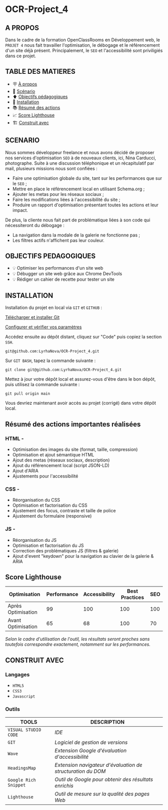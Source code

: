 # OCR-Project_4

## A PROPOS

Dans le cadre de la formation OpenClassRooms en Développement web, le ``PROJET 4`` nous fait travailler l'optimisation, le débogage et le référencement d'un site déjà présent. Principalement, le ``SEO`` et l'accessibilité sont priviligiés dans ce projet.

## TABLE DES MATIERES

- 🪧 [À propos](#a-propos)
- 📄 [Scénario](#scenario)
- ⬆️ [Objectifs pédagogiques](#objectifs-pedagogiques)
- 🚀 [Installation](#installation)
- 📚 [Résumé des actions](#résumé-des-actions-importantes-réalisées)
- 📈 [Score Lighthouse](#score-lighthouse)
- 🏗️ [Construit avec](#construit-avec)

## SCENARIO

Nous sommes développeur freelance et nous avons décidé de proposer nos services d'optimisation ``SEO`` à de nouveaux clients, ici, Nina Carducci, photographe. Suite à une discussion téléphonique et un récapitulatif par mail, plusieurs missions nous sont confiées :

- Faire une optimisation globale du site, tant sur les performances que sur le ``SEO`` ;
- Mettre en place le référencement local en utilisant Schema.org ;
- Ajouter les metas pour les réseaux sociaux ;
- Faire les modifications liées à l'accessibilité du site ;
- Produire un rapport d'optimisation présentant toutes les actions et leur impact.

De plus, la cliente nous fait part de problématique liées à son code qui nécessiteront du débogage :

- La navigation dans la modale de la galerie ne fonctionne pas ;
- Les filtres actifs n'affichent pas leur couleur.

## OBJECTIFS PEDAGOGIQUES

- 💡 Optimiser les performances d'un site web
- 💡 Débugger un site web grâce aux Chrome DevTools
- 💡 Rédiger un cahier de recette pour tester un site

## INSTALLATION

Installation du projet en local via ``GIT`` et ``GITHUB`` :

[Télécharger et installer Git](https://git-scm.com/)

[Configurer et vérifier vos paramètres](https://git-scm.com/book/fr/v2/D%C3%A9marrage-rapide-Param%C3%A9trage-%C3%A0-la-premi%C3%A8re-utilisation-de-Git)

Accédez ensuite au dépôt distant, cliquez sur "Code" puis copiez la section ``SSH``.

```terminal
git@github.com:LyrhaNova/OCR-Project_4.git
```

Sur ``GIT BASH``, tapez la commande suivante :

```terminal
git clone git@github.com:LyrhaNova/OCR-Project_4.git
```

Mettez à jour votre dépôt local et assurez-vous d'être dans le bon dépôt, puis utilisez la commande suivante :

```terminal
git pull origin main
```

Vous devriez maintenant avoir accès au projet (corrigé) dans votre dépôt local.

## Résumé des actions importantes réalisées

### HTML -

- Optimisation des images du site (format, taille, compression)
- Optimisation et ajout sémantique HTML
- Ajout des metas (réseaux sociaux, description)
- Ajout du référencement local (script JSON-LD)
- Ajout d'ARIA
- Ajustements pour l'accessibilité

### CSS -

- Réorganisation du CSS
- Optimisation et factorisation du CSS
- Ajustement des focus, contraste et taille de police
- Ajustement du formulaire (responsive)

### JS -

- Réorganisation du JS
- Optimisation et factorisation du JS
- Correction des problématiques JS (filtres & galerie)
- Ajout d'event "keydown" pour la navigation au clavier de la galerie & ARIA

## Score Lighthouse

| Optimisation       | Performance | Accessibility | Best Practices | SEO |
|--------------------|-------------|---------------|----------------|-----|
| Après Optimisation | 99          | 100           | 100            | 100 |
| Avant Optimisation | 65          | 68            | 100            | 70  |

_Selon le cadre d'utilisation de l'outil, les résultats seront proches sans toutefois correspondre exactement, notamment sur les performances._

## CONSTRUIT AVEC

### Langages

- ``HTML5``
- ``CSS3``
- ``Javascript``

### Outils

| TOOLS                  | DESCRIPTION                                    |
|------------------------|------------------------------------------------|
| ``VISUAL STUDIO CODE`` | _IDE_                                          |
| ``GIT``                | _Logiciel de gestion de versions_              |
| ``Wave``               | _Extension Google d'évaluation d'accessibilité_|
| ``HeadingsMap``        | _Extension navigateur d'évaluation de structuration du DOM_
| ``Google Rich Snippet``| _Outil de Google pour obtenir des résultats enrichis_ |
| ``Lighthouse``         | _Outil de mesure sur la qualité des pages Web_ |